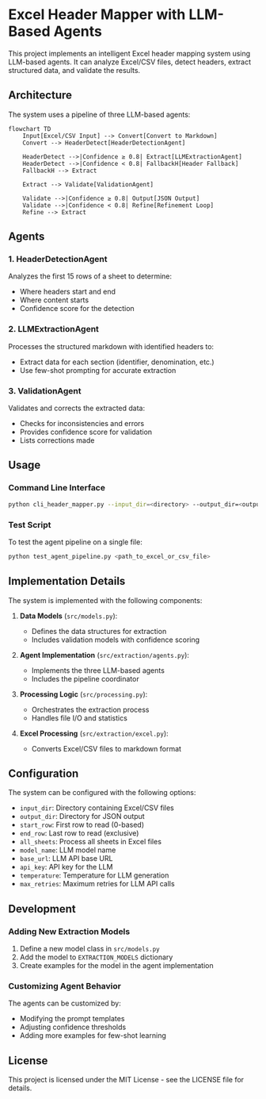 # Excel Header Mapper with LLM-Based Agents

This project implements an intelligent Excel header mapping system using LLM-based agents. It can analyze Excel/CSV files, detect headers, extract structured data, and validate the results.

## Architecture

The system uses a pipeline of three LLM-based agents:

```mermaid
flowchart TD
    Input[Excel/CSV Input] --> Convert[Convert to Markdown]
    Convert --> HeaderDetect[HeaderDetectionAgent]
    
    HeaderDetect -->|Confidence ≥ 0.8| Extract[LLMExtractionAgent]
    HeaderDetect -->|Confidence < 0.8| FallbackH[Header Fallback]
    FallbackH --> Extract
    
    Extract --> Validate[ValidationAgent]
    
    Validate -->|Confidence ≥ 0.8| Output[JSON Output]
    Validate -->|Confidence < 0.8| Refine[Refinement Loop]
    Refine --> Extract
```

## Agents

### 1. HeaderDetectionAgent

Analyzes the first 15 rows of a sheet to determine:
- Where headers start and end
- Where content starts
- Confidence score for the detection

### 2. LLMExtractionAgent

Processes the structured markdown with identified headers to:
- Extract data for each section (identifier, denomination, etc.)
- Use few-shot prompting for accurate extraction

### 3. ValidationAgent

Validates and corrects the extracted data:
- Checks for inconsistencies and errors
- Provides confidence score for validation
- Lists corrections made

## Usage

### Command Line Interface

```bash
python cli_header_mapper.py --input_dir=<directory> --output_dir=<output_directory>
```

### Test Script

To test the agent pipeline on a single file:

```bash
python test_agent_pipeline.py <path_to_excel_or_csv_file>
```

## Implementation Details

The system is implemented with the following components:

1. **Data Models** (`src/models.py`):
   - Defines the data structures for extraction
   - Includes validation models with confidence scoring

2. **Agent Implementation** (`src/extraction/agents.py`):
   - Implements the three LLM-based agents
   - Includes the pipeline coordinator

3. **Processing Logic** (`src/processing.py`):
   - Orchestrates the extraction process
   - Handles file I/O and statistics

4. **Excel Processing** (`src/extraction/excel.py`):
   - Converts Excel/CSV files to markdown format

## Configuration

The system can be configured with the following options:

- `input_dir`: Directory containing Excel/CSV files
- `output_dir`: Directory for JSON output
- `start_row`: First row to read (0-based)
- `end_row`: Last row to read (exclusive)
- `all_sheets`: Process all sheets in Excel files
- `model_name`: LLM model name
- `base_url`: LLM API base URL
- `api_key`: API key for the LLM
- `temperature`: Temperature for LLM generation
- `max_retries`: Maximum retries for LLM API calls

## Development

### Adding New Extraction Models

1. Define a new model class in `src/models.py`
2. Add the model to `EXTRACTION_MODELS` dictionary
3. Create examples for the model in the agent implementation

### Customizing Agent Behavior

The agents can be customized by:
- Modifying the prompt templates
- Adjusting confidence thresholds
- Adding more examples for few-shot learning

## License

This project is licensed under the MIT License - see the LICENSE file for details.
